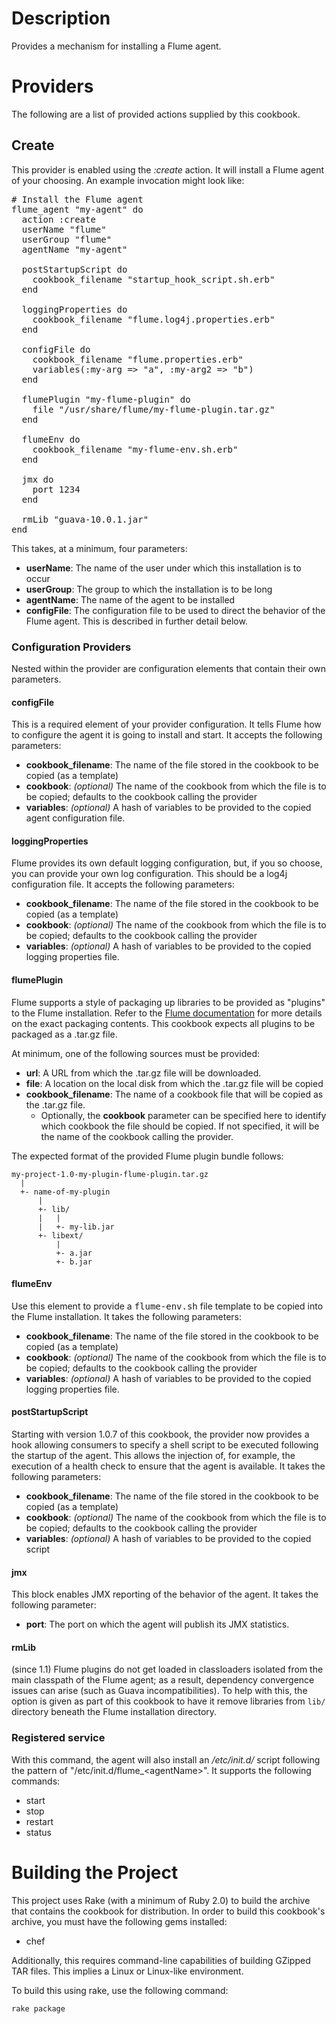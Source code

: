 # Description
Provides a mechanism for installing a Flume agent.

# Providers

The following are a list of provided actions supplied by this cookbook.

## Create

This provider is enabled using the _:create_ action. It will install a Flume agent of your choosing. An example invocation might look like:

<pre>
# Install the Flume agent
flume_agent "my-agent" do
  action :create
  userName "flume"
  userGroup "flume"
  agentName "my-agent"

  postStartupScript do
    cookbook_filename "startup_hook_script.sh.erb"
  end

  loggingProperties do
    cookbook_filename "flume.log4j.properties.erb"
  end

  configFile do
    cookbook_filename "flume.properties.erb"
    variables(:my-arg => "a", :my-arg2 => "b")
  end

  flumePlugin "my-flume-plugin" do
    file "/usr/share/flume/my-flume-plugin.tar.gz"
  end

  flumeEnv do
    cookbook_filename "my-flume-env.sh.erb"
  end

  jmx do
    port 1234
  end

  rmLib "guava-10.0.1.jar"
end
</pre>

This takes, at a minimum, four parameters:

* **userName**: The name of the user under which this installation is to occur
* **userGroup**: The group to which the installation is to be long
* **agentName**: The name of the agent to be installed
* **configFile**: The configuration file to be used to direct the behavior of the Flume agent. This is described in further detail below.

### Configuration Providers

Nested within the provider are configuration elements that contain their own parameters.

#### configFile

This is a required element of your provider configuration. It tells Flume how to configure the agent it is going to install and start. It accepts the following parameters:

* **cookbook_filename**:  The name of the file stored in the cookbook to be copied (as a template)
* **cookbook**: _(optional)_ The name of the cookbook from which the file is to be copied; defaults to the cookbook calling the provider
* **variables**: _(optional)_ A hash of variables to be provided to the copied agent configuration file.

#### loggingProperties

Flume provides its own default logging configuration, but, if you so choose, you can provide your own log configuration. This should be a log4j configuration file. It accepts the following parameters:

* **cookbook_filename**: The name of the file stored in the cookbook to be copied (as a template)
* **cookbook**: _(optional)_ The name of the cookbook from which the file is to be copied; defaults to the cookbook calling the provider
* **variables**: _(optional)_ A hash of variables to be provided to the copied logging properties file.

#### flumePlugin

Flume supports a style of packaging up libraries to be provided as "plugins" to the Flume installation. Refer to the [Flume documentation](http://flume.apache.org/FlumeUserGuide.html#installing-third-party-plugins) for more details on the exact packaging contents. This cookbook expects all plugins to be packaged as a .tar.gz file.

At minimum, one of the following sources must be provided:

* **url**: A URL from which the .tar.gz file will be downloaded.
* **file**: A location on the local disk from which the .tar.gz file will be copied
* **cookbook_filename**: The name of a cookbook file that will be copied as the .tar.gz file.
    * Optionally, the **cookbook** parameter can be specified here to identify which cookbook the file should be copied. If not specified, it will be the name of the cookbook calling the provider.

The expected format of the provided Flume plugin bundle follows:

    my-project-1.0-my-plugin-flume-plugin.tar.gz
      |
      +- name-of-my-plugin
          |
          +- lib/
          |   |
          |   +- my-lib.jar
          +- libext/
              |
              +- a.jar
              +- b.jar

#### flumeEnv

Use this element to provide a <tt>flume-env.sh</tt> file template to be copied into the Flume installation. It takes the following parameters:

* **cookbook_filename**: The name of the file stored in the cookbook to be copied (as a template)
* **cookbook**: _(optional)_ The name of the cookbook from which the file is to be copied; defaults to the cookbook calling the provider
* **variables**: _(optional)_ A hash of variables to be provided to the copied logging properties file.

#### postStartupScript

Starting with version 1.0.7 of this cookbook, the provider now provides a hook allowing consumers to specify a shell script to be executed following the startup of the agent. This allows the injection of, for example, the execution of a health check to ensure that the agent is available. It takes the following parameters:

* **cookbook_filename**: The name of the file stored in the cookbook to be copied (as a template)
* **cookbook**: _(optional)_ The name of the cookbook from which the file is to be copied; defaults to the cookbook calling the provider
* **variables**: _(optional)_ A hash of variables to be provided to the copied script

#### jmx

This block enables JMX reporting of the behavior of the agent. It takes the following parameter:

* **port**: The port on which the agent will publish its JMX statistics.

#### rmLib

(since 1.1) Flume plugins do not get loaded in classloaders isolated from the main classpath of the Flume agent; as a result, dependency convergence issues can arise (such as Guava incompatibilities). To help with this, the option is given as part of this cookbook to have it remove libraries from `lib/` directory beneath the Flume installation directory.

### Registered service

With this command, the agent will also install an _/etc/init.d/_ script following the pattern of "/etc/init.d/flume\_&lt;agentName&gt;". It supports the following commands:

* start
* stop
* restart
* status

# Building the Project

This project uses Rake (with a minimum of Ruby 2.0) to build the archive that contains the cookbook for distribution. In order to build this cookbook's archive, you must have the following gems installed:

* chef

Additionally, this requires command-line capabilities of building GZipped TAR files. This implies a Linux or Linux-like environment.

To build this using rake, use the following command:

    rake package
